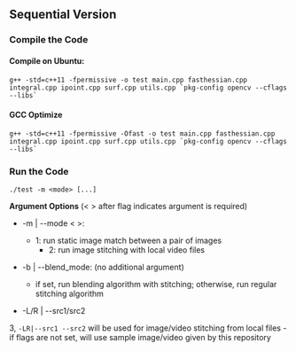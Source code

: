 ## Sequential Version
### Compile the Code
#### Compile on Ubuntu:
```
g++ -std=c++11 -fpermissive -o test main.cpp fasthessian.cpp integral.cpp ipoint.cpp surf.cpp utils.cpp `pkg-config opencv --cflags --libs`
```

#### GCC Optimize
```
g++ -std=c++11 -fpermissive -Ofast -o test main.cpp fasthessian.cpp integral.cpp ipoint.cpp surf.cpp utils.cpp `pkg-config opencv --cflags --libs`

```

### Run the Code

``./test -m <mode> [...]``

**Argument Options** (< > after flag indicates argument is required)

- -m | --mode < >: 

	- 1: run static image match between a pair of images
    	- 2: run image stitching with local video files

- -b | --blend_mode: (no additional argument)
         
	- if set, run blending algorithm with stitching; otherwise, run regular stitching algorithm


- -L/R | --src1/src2 <path>
         
 3, `-LR|--src1 --src2` will be used for image/video stitching from local files
	- if flags are not set, will use sample image/video given by this repository


